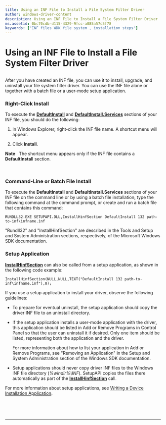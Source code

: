 ```yaml
---
title: Using an INF File to Install a File System Filter Driver
author: windows-driver-content
description: Using an INF File to Install a File System Filter Driver
ms.assetid: 0bc70cdb-d115-4329-9fcc-a085a57c5f78
keywords: ["INF files WDK file system , installation steps"]
---
```


# Using an INF File to Install a File System Filter Driver


## <span id="ddk_using_an_inf_file_to_install_a_file_system_filter_driver_if"></span><span id="DDK_USING_AN_INF_FILE_TO_INSTALL_A_FILE_SYSTEM_FILTER_DRIVER_IF"></span>


After you have created an INF file, you can use it to install, upgrade, and uninstall your file system filter driver. You can use the INF file alone or together with a batch file or a user-mode setup application.

### <span id="Right-Click_Install"></span><span id="right-click_install"></span><span id="RIGHT-CLICK_INSTALL"></span>Right-Click Install

To execute the [**DefaultInstall**](https://msdn.microsoft.com/library/windows/hardware/ff547356) and [**DefaultInstall.Services**](https://msdn.microsoft.com/library/windows/hardware/ff547360) sections of your INF file, you should do the following:

1.  In Windows Explorer, right-click the INF file name. A shortcut menu will appear.

2.  Click **Install**.

**Note**   The shortcut menu appears only if the INF file contains a **DefaultInstall** section.

 

### <span id="Command-Line_or_Batch_File_Install"></span><span id="command-line_or_batch_file_install"></span><span id="COMMAND-LINE_OR_BATCH_FILE_INSTALL"></span>Command-Line or Batch File Install

To execute the **DefaultInstall** and **DefaultInstall.Services** sections of your INF file on the command line or by using a batch file installation, type the following command at the command prompt, or create and run a batch file that contains this command:

```
RUNDLL32.EXE SETUPAPI.DLL,InstallHinfSection DefaultInstall 132 path-to-inf\infname.inf
```

"Rundll32" and "InstallHinfSection" are described in the Tools and Setup and System Administration sections, respectively, of the Microsoft Windows SDK documentation.

### <span id="Setup_Application"></span><span id="setup_application"></span><span id="SETUP_APPLICATION"></span>Setup Application

[**InstallHinfSection**](https://msdn.microsoft.com/library/windows/desktop/aa376957) can also be called from a setup application, as shown in the following code example:

```
InstallHinfSection(NULL,NULL,TEXT("DefaultInstall 132 path-to-inf\infname.inf"),0); 
```

If you use a setup application to install your driver, observe the following guidelines:

-   To prepare for eventual uninstall, the setup application should copy the driver INF file to an uninstall directory.

-   If the setup application installs a user-mode application with the driver, this application should be listed in Add or Remove Programs in Control Panel so that the user can uninstall it if desired. Only one item should be listed, representing both the application and the driver.

    For more information about how to list your application in Add or Remove Programs, see "Removing an Application" in the Setup and System Administration section of the Windows SDK documentation.

-   Setup applications should never copy driver INF files to the Windows INF file directory (*%windir%\\INF*). SetupAPI copies the files there automatically as part of the [**InstallHinfSection**](https://msdn.microsoft.com/library/windows/desktop/aa376957) call.

For more information about setup applications, see [Writing a Device Installation Application](https://msdn.microsoft.com/library/windows/hardware/ff554015).

 

 


--------------------


